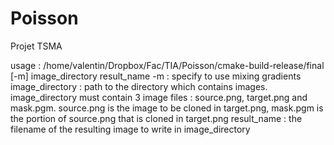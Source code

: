 # Poisson
Projet TSMA

usage : /home/valentin/Dropbox/Fac/TIA/Poisson/cmake-build-release/final [-m] image_directory result_name
	-m :              specify to use mixing gradients
	image_directory : path to the directory which contains images. image_directory must contain 3 image files : source.png, target.png and mask.pgm.
	                  source.png is the image to be cloned in target.png, mask.pgm is the portion of source.png that is cloned in target.png
	result_name :     the filename of the resulting image to write in image_directory
